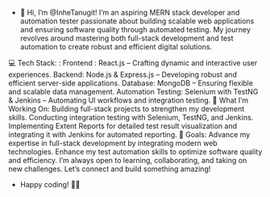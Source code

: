 - 👋 Hi, I’m @InheTanugit!
I’m an aspiring MERN stack developer and automation tester passionate about building scalable web applications and ensuring software quality through automated testing. My journey revolves around mastering both full-stack development and test automation to create robust and efficient digital solutions.

💻 Tech Stack:
: Frontend : React.js – Crafting dynamic and interactive user experiences.
Backend: Node.js & Express.js – Developing robust and efficient server-side applications.
Database: MongoDB – Ensuring flexible and scalable data management.
Automation Testing: Selenium with TestNG & Jenkins – Automating UI workflows and integration testing.
🚀 What I’m Working On:
Building full-stack projects to strengthen my development skills.
Conducting integration testing with Selenium, TestNG, and Jenkins.
Implementing Extent Reports for detailed test result visualization and integrating it with Jenkins for automated reporting.
🌱 Goals:
Advance my expertise in full-stack development by integrating modern web technologies.
Enhance my test automation skills to optimize software quality and efficiency.
I’m always open to learning, collaborating, and taking on new challenges. Let’s connect and build something amazing! 
- Happy coding! 🚀😄


<!---
InheTanugit/InheTanugit is a ✨ special ✨ repository because its `README.md` (this file) appears on your GitHub profile.
You can click the Preview link to take a look at your changes.
--->
